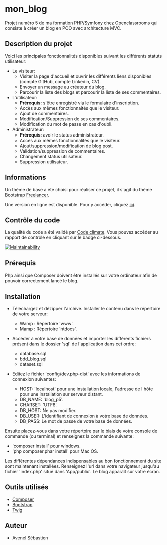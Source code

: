 # mon_blog
Projet numéro 5 de ma formation PHP/Symfony chez Openclassrooms qui consiste à créer un blog en POO avec architecture MVC.

## Description du projet

Voici les principales fonctionnalités disponibles suivant les différents statuts utilisateur:

  * Le visiteur:
      * Visiter la page d'accueil et ouvrir les différents liens disponibles (compte GitHub, compte Linkedin, CV).
      * Envoyer un message au créateur du blog.
      * Parcourir la liste des blogs et parcourir la liste de ses commentaires.
  * L'utilisateur:
      * **Prérequis:** s'être enregistré via le formulaire d'inscription.
      * Accès aux mêmes fonctionnaités que le visiteur.
      * Ajout de commentaires.
      * Modification/Suppression de ses commentaires.
      * Modification du mot de passe en cas d'oubli.
  * Administrateur:
      * **Prérequis:** avoir le status administrateur.
      * Accès aux mêmes fonctionnalités que le visiteur.
      * Ajout/suppression/modification de blog post.
      * Validation/suppression de commentaires.
      * Changement status utilisateur.
      * Suppression utilisateur.
      
## Informations 

Un thème de base a été choisi pour réaliser ce projet, il s'agit du thème Bootstrap [Freelancer](https://startbootstrap.com/themes/freelancer/).

Une version en ligne est disponible. Pour y accéder, cliquez [ici](http://savenelblog.ovh/).

## Contrôle du code

La qualité du code a été validé par [Code climate](https://codeclimate.com/). Vous pouvez accéder au rapport de contrôle en cliquant sur le badge ci-dessous.

[![Maintainability](https://api.codeclimate.com/v1/badges/85789d7ac71148757183/maintainability)](https://codeclimate.com/github/sebAvenel/mon_blog/maintainability)

## Prérequis

Php ainsi que Composer doivent être installés sur votre ordinateur afin de pouvoir correctement lancé le blog.

## Installation

  * Téléchargez et dézipper l'archive. Installer le contenu dans le répertoire de votre serveur:
      * Wamp : Répertoire 'www'.
      * Mamp : Répertoire 'htdocs'.
      
  * Accéder à votre base de données et importer les différents fichiers présent dans le dossier 'sql' de l'application dans cet ordre:
      * database.sql
      * bdd_blog.sql
      * dataset.sql
      
  * Editez le fichier 'config/dev.php-dist' avec les informations de connexion suivantes:
      * HOST: 'localhost' pour une installation locale, l'adresse de l'hôte pour une installation sur serveur distant.
      * DB_NAME: 'blog_p5'.
      * CHARSET: 'UTF8'.
      * DB_HOST: Ne pas modifier.
      * DB_USER: L'identifiant de connexion à votre base de données.
      * DB_PASS: Le mot de passe de votre base de données.

Ensuite placez-vous dans votre répertoire par le biais de votre console de commande (ou terminal) et renseignez la commande suivante:
   * 'composer install' pour windows.
   * 'php composer.phar install' pour Mac OS.
   
Les différentes dépendances indispensables au bon fonctionnement du site sont maintenant installées.
Renseignez l'url dans votre navigateur jusqu'au fichier 'index.php' situé dans 'App/public'.
Le blog apparaît sur votre écran.

## Outils utilisés

  * [Composer](https://getcomposer.org/)
  * [Bootstrap](https://getbootstrap.com/)
  * [Twig](https://twig.symfony.com/)
  
## Auteur

  * Avenel Sébastien
  
  
  
  
  
